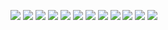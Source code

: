 ![](Page1.png)
![](Page2.png)
![](Page3.png)
![](Page4.png)
![](Page5.png)
![](Page6.png)
![](Page7.png)
![](Page8.png)
![](Page9.png)
![](Page10.png)
![](Page11.png)
![](Page12.png)
